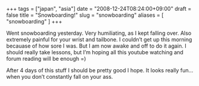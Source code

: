 +++
tags = ["japan", "asia"]
date = "2008-12-24T08:24:00+09:00"
draft = false
title = "Snowboarding!"
slug = "snowboarding"
aliases = [
	"snowboarding"
]
+++

Went snowboarding yesterday. Very humiliating, as I kept falling over. Also extremely painful for your wrist and tailbone. I couldn’t get up this morning becauase of how sore I was. But I am now awake and off to do it again. I should really take lessons, but I’m hoping all this youtube watching and forum reading will be enough =)

After 4 days of this stuff I should be pretty good I hope. It looks really fun… when you don’t constantly fall on your ass.
